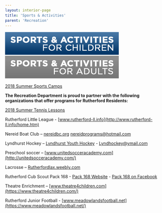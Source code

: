 ```yaml
---
layout: interior-page
title: 'Sports & Activities'
parent: 'Recreation'
---
```


<a href="childrens-catalog/"><img src="childrenssports.png" alt="Children's Sports"></a>
<a href="adult-catalog/"><img src="adultssports.png" alt="Adults' Sports"></a>


[2018 Summer Sports Camps](https://www.rutherford-nj.com/departments/recreation/sports-and-activities/2018-sports-camps/)


**The Recreation Department is proud to partner with the following organizations that offer programs for Rutherford Residents:** 

[2018 Summer Tennis Lessons](https://storage.googleapis.com/static.rutherford-nj.com/recreation/Summer%20Tennis%20Lessons%20-%202018.pdf)

Rutherford Little League - [www.rutherford-ll.info](http://www.rutherford-ll.info/home.htm)

Nereid Boat Club – [nereidbc.org](http://nereidbc.org/) nereidprograms@hotmail.com

Lyndhurst Hockey – [Lyndhurst Youth Hockey](http://www.leaguelineup.com/welcome.asp?url=lyhl) -  Lyndhockey@ymail.com

Preschool soccer – [www.unitedsocceracademy.com](http://unitedsocceracademy.com/)

Lacrosse – [Rutherfordlax.weebly.com](http://rutherfordlax.weebly.com/)

Rutherford Cub Scout Pack 168 - [Pack 168 Website](https://pack168rutherford.wordpress.com/) - [Pack 168 on Facebook](https://www.facebook.com/Cub-Scout-Pack-168-Rutherford-NJ-774991122514085/)

Theatre Enrichment – [www.theatre4children.com](https://www.theatre4children.com/)

Rutherford Junior Football - [www.meadowlandsfootball.net](https://www.meadowlandsfootball.net/)


